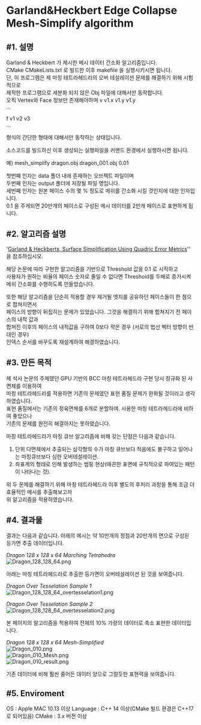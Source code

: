Garland&Heckbert Edge Collapse Mesh-Simplify algorithm 
============================
#1. 설명
---------------------------
  Garland & Heckbert 가 제시한 메시 데이터 간소화 알고리즘입니다.  
  CMake CMakeLists.txt 로 빌드한 이후 makefile 을 실행시키시면 됩니다.  
  단, 이 프로그램은 제 마칭 테트라헤드라의 오버 테설레이션 문제를 해결하기 위해 시험적으로  
  제작한 프로그램으로 세분화 되지 않은 Obj 파일에 대해서만 동작합니다.  
  오직 Vertex와 Face 정보만 존재해야하며
  v v1.x v1.y v1.y  
  ...  

  f v1 v2 v3  
  ...  

  형식의 간단한 형태에 대해서만 동작하는 상태입니다.  

  소스코드를 빌드하신 이후 생성되는 실행파일을 커맨드 환경에서 실행하시면 됩니다.  

  예) mesh_simplify dragon.obj dragon_001.obj 0.01  

  첫번째 인자는 data 폴더 내에 존재하는 오브젝트 파일이며  
  두번째 인자는 output 폴더에 저장될 파일 명입니다.  
  세번째 인자는 원본 페이스 수의 몇 % 정도로 메쉬를 간소화 시킬 것인지에 대한 인자입니다.  
  0.1 을 주게되면 20만개의 페이스로 구성된 메시 데이터를 2만개 페이스로 표현하게 됩니다.  


#2. 알고리즘 설명
---------------------
  '[Garland & Heckberts, Surface Simplification Using Quadric Error Metrics](https://www.cs.cmu.edu/~./garland/Papers/quadrics.pdf)'' 을 참조하십시오.  

  해당 논문에 따라 구현한 알고리즘을 기반으로 Threshold 값을 0.1 로 시작하고  
  사용자가 원하는 비율의 페이스 숫자로 줄일 수 없다면 Threshold를 두배로 증가시켜  
  메쉬 간소화를 수행하도록 만들었습니다.  

  또한 해당 알고리즘을 단순히 적용할 경우 제거될 엣지를 공유하던 페이스들이 한 점으로 합쳐지면서  
  페이스의 방향이 뒤집히는 문제가 있었습니다.  그것을 해결하기 위해 합쳐지기 전 페이스의 내적 값과  
  합쳐진 이후의 페이스의 내적값을 구하여 0보다 작은 경우 (서로의 법선 벡터 방향이 반대인 경우)  
  인덱스 순서를 바꾸도록 재설계하여 해결하였습니다.  

#3. 만든 목적
------------
  제 석사 논문의 주제였던 GPU 기반의 BCC 마칭 테트라헤드라 구현 당시 정규화 된 사면체를 이용하여  
  마칭 테트라헤드라를 적용하면 기존의 문제였던 표현 품질 문제가 완화될 것이라고 생각하였습니다.  
  표현 품질에서는 기존의 정육면체를 6개로 분할하여. 사용한 마칭 테트라헤드라에 비하여 좋았으나  
  기존의 문제를 완전히 해결하지는 못하였습니다.  

  마칭 테트라헤드라가 마칭 큐브 알고리즘에 비해 갖는 단점은 다음과 같습니다.  
  1. 단위 다면체에서 추출되는 삼각형의 수가 마칭 큐브보다 적음에도 불구하고 일어나는 마칭큐브보다 심한 오버테설레이션.  
  2. 좌표계의 형태로 인해 발생하는 범핑 현상(매끈한 표면에 규칙적으로 파여있는 패턴이 나타나는 것).  

  위 두 문제를 해결하기 위해 마칭 테트라헤드라 이후 별도의 후처리 과정을 통해 조금 더 효율적인 메시를 추출해보고자  
  위 알고리즘을 적용하였습니다.  

#4. 결과물
----------

  결과는 다음과 같습니다. 아래의 메시는 약 10만개의 정점과 20만개의 면으로 구성된 등가면 추출 데이터입니다.  

  *Dragon 128 x 128 x 64 Marching Tetrahedra*  
  ![Dragon_128_128_64.png](https://github.com/elensar92/Mesh-Simplify/blob/master/img/Dragon_128_128_64.png)  

  아래는 마칭 테트라헤드라로 추출한 등가면이 오버테설레이션 된 것을 보여줍니다.  

  *Dragon Over Tesselation Sample 1*  
  ![Dragon_128_128_64_overtesselation1.png](https://github.com/elensar92/Mesh-Simplify/blob/master/img/Dragon_128_128_64_overtesselation1.png)  

  *Dragon Over Tesselation Sample 2*  
  ![Dragon_128_128_64_overtesselation2.png](https://github.com/elensar92/Mesh-Simplify/blob/master/img/Dragon_128_128_64_overtesselation2.png)  

  본 페이지의 알고리즘을 적용하여 전체의 10% 가량의 데이터로 축소 표현한 데이터입니다.  

  *Dragon 128 x 128 x 64 Mesh-Simplified*  
  ![Dragon_010.png](https://github.com/elensar92/Mesh-Simplify/blob/master/img/Dragon_010.png)  
  ![Dragon_010_Mesh.png](https://github.com/elensar92/Mesh-Simplify/blob/master/img/Dragon_010_Mesh.png)  
  ![Dragon_010_result.png](https://github.com/elensar92/Mesh-Simplify/blob/master/img/Dragon_010_result.png)  


  기존 데이터에 비해 훨씬 줄어든 데이터 양으로 그럴듯한 표현력을 보여줍니다.  

#5. Enviroment
--------------
OS : Apple MAC 10.13 이상 
Language : C++ 14 이상(CMake 빌드 환경은 C++17 로 되어있음)
CMake : 3.x 버전 이상